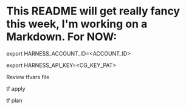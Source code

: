 # This README will get really fancy this week, I'm working on a Markdown. For NOW:

export HARNESS_ACCOUNT_ID=<ACCOUNT_ID>

export HARNESS_API_KEY=<CG_KEY_PAT>

Review tfvars file

tf apply

tf plan
